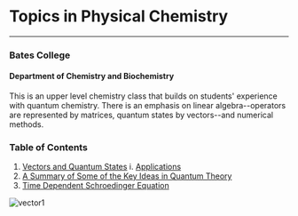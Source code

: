 # Topics in Physical Chemistry
---
### Bates College
#### Department of Chemistry and Biochemistry


This is an upper level chemistry class that builds on students' experience with quantum chemistry. There is an emphasis on linear algebra--operators are represented by matrices, quantum states by vectors--and numerical methods.


### Table of Contents

1. [Vectors and Quantum States](/Vectors-and-Quantum-States.md)
   i. [Applications](/Applications.md)
1. [A Summary of Some of the Key Ideas in Quantum Theory](/summary.md)
1. [Time Dependent Schroedinger Equation](/TDSE.md)

![vector1](/vectors2018.png)
